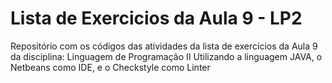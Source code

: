 # Lista de Exercicios da Aula 9 - LP2
Repositório com os códigos das atividades da lista de exercicios da Aula 9 da disciplina: Linguagem de Programação II
Utilizando a linguagem JAVA, o Netbeans como IDE, e o Checkstyle como Linter
